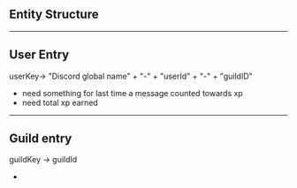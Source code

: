 
Entity Structure
--
___
User Entry
-

userKey-> "Discord global name" + "-" + "userId" + "-" + "guildID"

+ need something for last time a message counted towards xp
+ need total xp earned

---
 
Guild entry
-

guildKey -> guildId

+